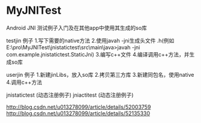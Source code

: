 # MyJNITest
Android JNI 测试例子入门及在其他app中使用其生成的so库

testjin 例子
1.写下需要的native方法
2.使用javah -jni生成头文件 .h(例如 E:\pro\MyJNITest\jnistatictest\src\main\java>javah -jni com.example.jnistatictest.StaticJni)
3.编写c++文件
4.编译调用c++方法，并生成so库

userjin 例子
1.新建jinLibs，放入so库
2.拷贝第三方库
3.新建同包名，使用native
4.调用c++方法

jnistatictest (动态注册例子)
jniactitest (动态注册例子)

http://blog.csdn.net/u013278099/article/details/52003759
http://blog.csdn.net/u013278099/article/details/52135330

